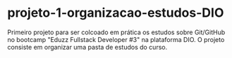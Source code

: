 # projeto-1-organizacao-estudos-DIO
Primeiro projeto para ser colcoado em prática os estudos sobre Git/GitHub no bootcamp "Eduzz Fullstack Developer #3" na plataforma DIO. O projeto consiste em organizar uma pasta de estudos do curso.
